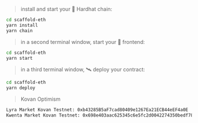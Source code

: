 > install and start your 👷‍ Hardhat chain:

```bash
cd scaffold-eth
yarn install
yarn chain
```

> in a second terminal window, start your 📱 frontend:

```bash
cd scaffold-eth
yarn start
```

> in a third terminal window, 🛰 deploy your contract:

```bash
cd scaffold-eth
yarn deploy
```

> Kovan Optimism 

```bash
Lyra Market Kovan Testnet: 0xb43285B5aF7cad80409e1267Ea21ECB44eEF4a0E
Kwenta Market Kovan Testnet: 0x698e403aac625345c6e5fc2d0042274350bedf78
```